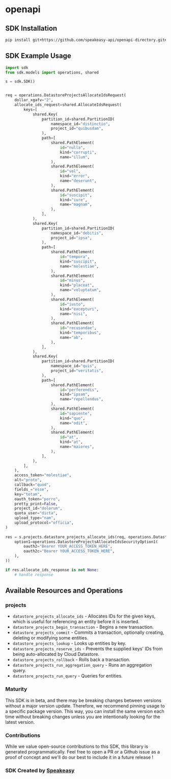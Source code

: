 # openapi

<!-- Start SDK Installation -->
## SDK Installation

```bash
pip install git+https://github.com/speakeasy-api/openapi-directory.git#subdirectory=SDKs/googleapis.com/datastore/v1beta3/python
```
<!-- End SDK Installation -->

## SDK Example Usage
<!-- Start SDK Example Usage -->
```python
import sdk
from sdk.models import operations, shared

s = sdk.SDK()


req = operations.DatastoreProjectsAllocateIdsRequest(
    dollar_xgafv="2",
    allocate_ids_request=shared.AllocateIdsRequest(
        keys=[
            shared.Key(
                partition_id=shared.PartitionID(
                    namespace_id="distinctio",
                    project_id="quibusdam",
                ),
                path=[
                    shared.PathElement(
                        id="nulla",
                        kind="corrupti",
                        name="illum",
                    ),
                    shared.PathElement(
                        id="vel",
                        kind="error",
                        name="deserunt",
                    ),
                    shared.PathElement(
                        id="suscipit",
                        kind="iure",
                        name="magnam",
                    ),
                ],
            ),
            shared.Key(
                partition_id=shared.PartitionID(
                    namespace_id="debitis",
                    project_id="ipsa",
                ),
                path=[
                    shared.PathElement(
                        id="tempora",
                        kind="suscipit",
                        name="molestiae",
                    ),
                    shared.PathElement(
                        id="minus",
                        kind="placeat",
                        name="voluptatum",
                    ),
                    shared.PathElement(
                        id="iusto",
                        kind="excepturi",
                        name="nisi",
                    ),
                    shared.PathElement(
                        id="recusandae",
                        kind="temporibus",
                        name="ab",
                    ),
                ],
            ),
            shared.Key(
                partition_id=shared.PartitionID(
                    namespace_id="quis",
                    project_id="veritatis",
                ),
                path=[
                    shared.PathElement(
                        id="perferendis",
                        kind="ipsam",
                        name="repellendus",
                    ),
                    shared.PathElement(
                        id="sapiente",
                        kind="quo",
                        name="odit",
                    ),
                    shared.PathElement(
                        id="at",
                        kind="at",
                        name="maiores",
                    ),
                ],
            ),
        ],
    ),
    access_token="molestiae",
    alt="proto",
    callback="quod",
    fields_="esse",
    key="totam",
    oauth_token="porro",
    pretty_print=False,
    project_id="dolorum",
    quota_user="dicta",
    upload_type="nam",
    upload_protocol="officia",
)
    
res = s.projects.datastore_projects_allocate_ids(req, operations.DatastoreProjectsAllocateIdsSecurity(
    option1=operations.DatastoreProjectsAllocateIdsSecurityOption1(
        oauth2="Bearer YOUR_ACCESS_TOKEN_HERE",
        oauth2c="Bearer YOUR_ACCESS_TOKEN_HERE",
    ),
))

if res.allocate_ids_response is not None:
    # handle response
```
<!-- End SDK Example Usage -->

<!-- Start SDK Available Operations -->
## Available Resources and Operations


### projects

* `datastore_projects_allocate_ids` - Allocates IDs for the given keys, which is useful for referencing an entity before it is inserted.
* `datastore_projects_begin_transaction` - Begins a new transaction.
* `datastore_projects_commit` - Commits a transaction, optionally creating, deleting or modifying some entities.
* `datastore_projects_lookup` - Looks up entities by key.
* `datastore_projects_reserve_ids` - Prevents the supplied keys' IDs from being auto-allocated by Cloud Datastore.
* `datastore_projects_rollback` - Rolls back a transaction.
* `datastore_projects_run_aggregation_query` - Runs an aggregation query.
* `datastore_projects_run_query` - Queries for entities.
<!-- End SDK Available Operations -->

### Maturity

This SDK is in beta, and there may be breaking changes between versions without a major version update. Therefore, we recommend pinning usage
to a specific package version. This way, you can install the same version each time without breaking changes unless you are intentionally
looking for the latest version.

### Contributions

While we value open-source contributions to this SDK, this library is generated programmatically.
Feel free to open a PR or a Github issue as a proof of concept and we'll do our best to include it in a future release !

### SDK Created by [Speakeasy](https://docs.speakeasyapi.dev/docs/using-speakeasy/client-sdks)
